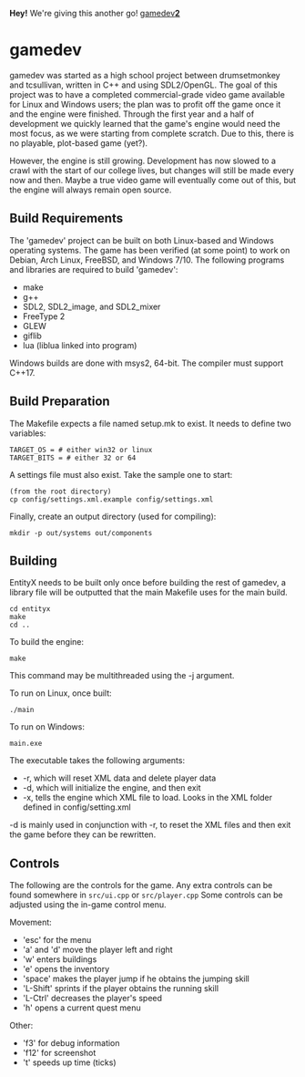 **Hey!** We're giving this another go! [gamedev**2**](https://github.com/tcsullivan/gamedev2)

gamedev
=======

gamedev was started as a high school project between drumsetmonkey and tcsullivan, written in C++ and using SDL2/OpenGL. The goal of this project was to have a completed commercial-grade video game available for Linux and Windows users; the plan was to profit off the game once it and the engine were finished. Through the first year and a half of development we quickly learned that the game's engine would need the most focus, as we were starting from complete scratch. Due to this, there is no playable, plot-based game (yet?).  
  
However, the engine is still growing. Development has now slowed to a crawl with the start of our college lives, but changes will still be made every now and then. Maybe a true video game will eventually come out of this, but the engine will always remain open source.  

Build Requirements
------------------

The 'gamedev' project can be built on both Linux-based and Windows operating systems. The game has been verified (at some point) to work on Debian, Arch Linux, FreeBSD, and Windows 7/10. The following programs and libraries are required to build 'gamedev':

* make
* g++
* SDL2, SDL2_image, and SDL2_mixer
* FreeType 2
* GLEW
* giflib
* lua (liblua linked into program)
  
Windows builds are done with msys2, 64-bit. The compiler must support C++17.  
  
Build Preparation
-----------------

The Makefile expects a file named setup.mk to exist. It needs to define two variables:
```
TARGET_OS = # either win32 or linux
TARGET_BITS = # either 32 or 64
```

A settings file must also exist. Take the sample one to start:
```
(from the root directory)
cp config/settings.xml.example config/settings.xml
```

Finally, create an output directory (used for compiling):
```
mkdir -p out/systems out/components
```

Building
--------

EntityX needs to be built only once before building the rest of gamedev, a library file will be outputted that the main Makefile uses for the main build.
```
cd entityx
make
cd ..
```

To build the engine:
```
make
```
This command may be multithreaded using the -j argument.  

To run on Linux, once built:
```
./main
```

To run on Windows:
```
main.exe
```

The executable takes the following arguments:

* -r, which will reset XML data and delete player data
* -d, which will initialize the engine, and then exit
* -x, tells the engine which XML file to load. Looks in the XML folder defined in config/setting.xml

-d is mainly used in conjunction with -r, to reset the XML files and then exit the game before they can be rewritten.

Controls
--------

The following are the controls for the game. Any extra controls can be found somewhere in ```src/ui.cpp``` or ```src/player.cpp```
Some controls can be adjusted using the in-game control menu.

Movement:
* 'esc' for the menu
* 'a' and 'd' move the player left and right
* 'w' enters buildings
* 'e' opens the inventory
* 'space' makes the player jump if he obtains the jumping skill
* 'L-Shift' sprints if the player obtains the running skill
* 'L-Ctrl' decreases the player's speed
* 'h' opens a current quest menu

Other:
* 'f3' for debug information
* 'f12' for screenshot
* 't' speeds up time (ticks)
